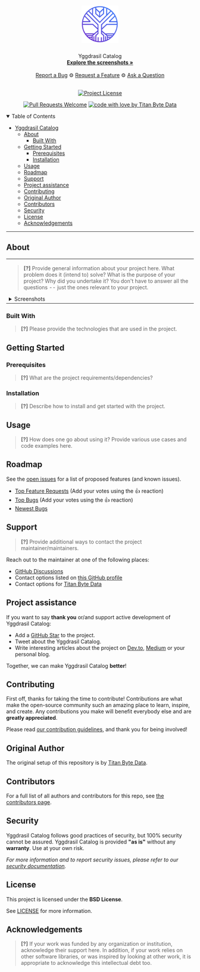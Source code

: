 <h1 align="center">
  <a href="https://github.com/titanbytedata/yggdrasil-catalog">
    <!-- Please provide path to your logo here -->
    <img src="docs/images/logo.svg" alt="Logo" width="100" height="100">
  </a>
</h1>

<div align="center">
  Yggdrasil Catalog
  <br />
  <a href="#about"><strong>Explore the screenshots »</strong></a>
  <br />
  <br />
  <a href="https://github.com/titanbytedata/yggdrasil-catalog/issues/new?assignees=&labels=bug&template=01_BUG_REPORT.md&title=bug%3A+">Report a Bug</a>
  &#9881;
  <a href="https://github.com/titanbytedata/yggdrasil-catalog/issues/new?assignees=&labels=enhancement&template=02_FEATURE_REQUEST.md&title=feat%3A+">Request a Feature</a>
  &#9881;
  <a href="https://github.com/titanbytedata/yggdrasil-catalog/discussions">Ask a Question</a>
  </div>


<div align="center">
<br />


[![Project License](https://img.shields.io/badge/License-BSD_3--Clause-blue.svg?style=flat-square)](LICENSE)


[![Pull Requests Welcome](https://img.shields.io/badge/PRs-welcome-ff69b4.svg?style=flat-square)](https://github.com/titanbytedata/yggdrasil-catalog/issues?q=is%3Aissue+is%3Aopen+label%3A%22help+wanted%22)
[![code with love by Titan Byte Data](https://img.shields.io/badge/%3C%2F%3E%20with%20%E2%99%A5%20by-titanbytedata-ff1414.svg?style=flat-square)](https://github.com/titanbytedata)

</div>

<details open="open">
<summary>Table of Contents</summary>

- [Yggdrasil Catalog](#project_name)
  - [About](#about)
    - [Built With](#built-with)
  - [Getting Started](#getting-started)
    - [Prerequisites](#prerequisites)
    - [Installation](#installation)
  - [Usage](#usage)
  - [Roadmap](#roadmap)
  - [Support](#support)
  - [Project assistance](#project-assistance)
  - [Contributing](#contributing)
  - [Original Author](#original-author)
  - [Contributors](#contributors)
  - [Security](#security)
  - [License](#license)
  - [Acknowledgements](#acknowledgements)

</details>

---

## About



<table><tr><td>

> **[?]**
> Provide general information about your project here.
> What problem does it (intend to) solve?
> What is the purpose of your project?
> Why did you undertake it?
> You don't have to answer all the questions -- just the ones relevant to your project.

<details>
<summary>Screenshots</summary>
<br>

> **[?]**
> Please provide your screenshots here.

|                               Home Page                               |                               Login Page                               |
| :-------------------------------------------------------------------: | :--------------------------------------------------------------------: |
| <img src="docs/images/screenshot.png" title="Home Page" width="100%"> | <img src="docs/images/screenshot.png" title="Login Page" width="100%"> |

</details>

</td></tr></table>

### Built With

> **[?]**
> Please provide the technologies that are used in the project.

## Getting Started

### Prerequisites

> **[?]**
> What are the project requirements/dependencies?

### Installation

> **[?]**
> Describe how to install and get started with the project.

## Usage

> **[?]**
> How does one go about using it?
> Provide various use cases and code examples here.

## Roadmap

See the [open issues](https://github.com/titanbytedata/yggdrasil-catalog/issues) for a list of proposed features (and known issues).

- [Top Feature Requests](https://github.com/titanbytedata/yggdrasil-catalog/issues?q=label%3Aenhancement+is%3Aopen+sort%3Areactions-%2B1-desc) (Add your votes using the 👍 reaction)
- [Top Bugs](https://github.com/titanbytedata/yggdrasil-catalog/issues?q=is%3Aissue+is%3Aopen+label%3Abug+sort%3Areactions-%2B1-desc) (Add your votes using the 👍 reaction)
- [Newest Bugs](https://github.com/titanbytedata/yggdrasil-catalog/issues?q=is%3Aopen+is%3Aissue+label%3Abug)

## Support

> **[?]**
> Provide additional ways to contact the project maintainer/maintainers.

Reach out to the maintainer at one of the following places:

- [GitHub Discussions](https://github.com/titanbytedata/yggdrasil-catalog/discussions)
- Contact options listed on [this GitHub profile](https://github.com/titanbytedata)
- Contact options for [Titan Byte Data](https://github.com/titanbytedata)

## Project assistance

If you want to say **thank you** or/and support active development of Yggdrasil Catalog:

- Add a [GitHub Star](https://github.com/titanbytedata/yggdrasil-catalog) to the project.
- Tweet about the Yggdrasil Catalog.
- Write interesting articles about the project on [Dev.to](https://dev.to/), [Medium](https://medium.com/) or your personal blog.

Together, we can make Yggdrasil Catalog **better**!


## Contributing

First off, thanks for taking the time to contribute! Contributions are what make the open-source community such an amazing place to learn, inspire, and create. Any contributions you make will benefit everybody else and are **greatly appreciated**.


Please read [our contribution guidelines](docs/CONTRIBUTING.md), and thank you for being involved!

## Original Author

The original setup of this repository is by [Titan Byte Data](https://github.com/titanbytedata).

## Contributors

For a full list of all authors and contributors for this repo, see [the contributors page](https://github.com/titanbytedata/yggdrasil-catalog/contributors).

## Security

Yggdrasil Catalog follows good practices of security, but 100% security cannot be assured.
Yggdrasil Catalog is provided **"as is"** without any **warranty**. Use at your own risk.

_For more information and to report security issues, please refer to our [security documentation](docs/SECURITY.md)._

## License

This project is licensed under the **BSD License**.

See [LICENSE](LICENSE) for more information.

## Acknowledgements

> **[?]**
> If your work was funded by any organization or institution, acknowledge their support here.
> In addition, if your work relies on other software libraries, or was inspired by looking at other work, it is appropriate to acknowledge this intellectual debt too.
>
